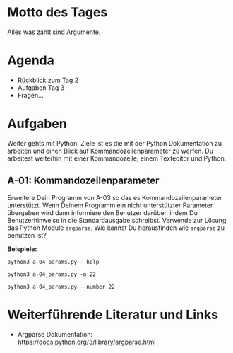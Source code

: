 # Motto des Tages

Alles was zählt sind Argumente.

# Agenda

- Rückblick zum Tag 2
- Aufgaben Tag 3
- Fragen...

# Aufgaben

Weiter gehts mit Python. Ziele ist es die mit der Python Dokumentation zu arbeiten und einen Blick auf Kommandozeilenparameter zu werfen. Du arbeitest weiterhin mit einer Kommandozeile, einem Texteditor und Python.

## A-01: Kommandozeilenparameter

Erweitere Dein Programm von A-03 so das es Kommandozeilenparameter unterstützt. Wenn Deinem Programm ein nicht unterstützter Parameter übergeben wird dann
informiere den Benutzer darüber, indem Du Benutzerhinweise in die Standardausgabe schreibst. Verwende zur Lösung das Python Module `argparse`. Wie kannst Du
herausfinden wie `argparse` zu benutzen ist?

**Beispiele:**

```
python3 a-04_params.py --help

python3 a-04_params.py -n 22

python3 a-04_params.py --number 22
```

# Weiterführende Literatur und Links

- Argparse Dokumentation: https://docs.python.org/3/library/argparse.html
